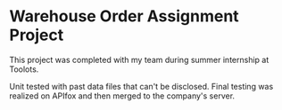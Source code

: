 # Warehouse Order Assignment Project

This project was completed with my team during summer internship at Toolots.

Unit tested with past data files that can't be disclosed. Final testing was realized on APIfox and then merged to the company's server.

